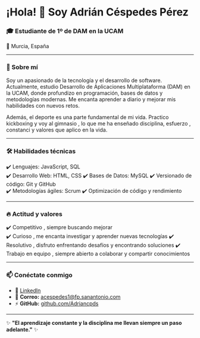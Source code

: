# ¡Hola! 👋 Soy Adrián Céspedes Pérez
### 🎓 Estudiante de 1º de DAM en la UCAM  
📍 Murcia, España  

---

### 🚀 Sobre mí  

Soy un apasionado de la tecnología y el desarrollo de software. Actualmente, estudio Desarrollo de Aplicaciones Multiplataforma (DAM) en la UCAM, donde profundizo en programación, bases de datos y metodologías modernas. Me encanta aprender a diario y mejorar mis habilidades con nuevos retos.  

Además, el deporte es una parte fundamental de mi vida. Practico kickboxing y voy al gimnasio , lo que me ha enseñado disciplina, esfuerzo , constanci y valores que aplico en la vida. 

---

### 🛠️ Habilidades técnicas

✔️ Lenguajes: JavaScript, SQL  
✔️ Desarrollo Web: HTML, CSS
✔️ Bases de Datos: MySQL
✔️ Versionado de código: Git y GitHub  
✔️ Metodologías ágiles: Scrum
✔️ Optimización de código y rendimiento

---

### 🔥 **Actitud y valores**  
✔️ Competitivo , siempre buscando mejorar   
✔️ Curioso , me encanta investigar y aprender nuevas tecnologías 
✔️ Resolutivo , disfruto enfrentando desafíos y encontrando soluciones 
✔️ Trabajo en equipo , siempre abierto a colaborar y compartir conocimientos  

---

### 📫 **Conéctate conmigo**  
- 💼 [LinkedIn](https://www.linkedin.com/in/adrián-céspedes-pérez-a84b59367/)  
- 📧 **Correo:** acespedes1@fp.sanantonio.com  
- ⚡ **GitHub:** [github.com/Adriancpds](https://github.com/Adriancpds)  

---

✨ **"El aprendizaje constante y la disciplina me llevan siempre un paso adelante."** ✨  
